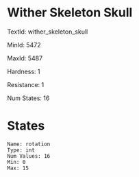 # Wither Skeleton Skull

TextId: wither_skeleton_skull

MinId: 5472

MaxId: 5487

Hardness: 1

Resistance: 1


Num States: 16

# States
```
Name: rotation
Type: int
Num Values: 16
Min: 0
Max: 15
```